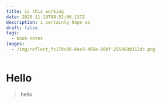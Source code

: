 ```yaml
---
title: is this working
date: 2020-11-19T08:52:06.137Z
description: i certainly hope so
draft: false
tags:
  - book-notes
images:
  - /img/reflect_fc170c06-64e3-455e-860f-2554830312dc.png
---
```

# Hello


> hello